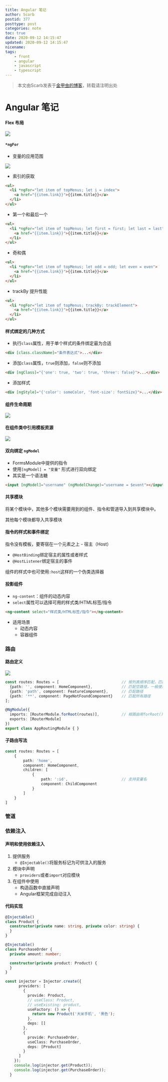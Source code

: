 ```yaml
---
title: Angular 笔记
author: Scarb
postid: 377
posttype: post
categories: note
toc: true
date: 2020-09-12 14:15:47
updated: 2020-09-12 14:15:47
nicename:
tags:
    - front
    - angular
    - javascript
    - typescript
---
```


>本文由Scarb发表于[金甲虫的博客](http://47.106.131.90/blog)，转载请注明出处

# Angular 笔记

#### Flex 布局

![](377/flex.png)

#### `*ngFor` 

* 变量的应用范围

![](377/ngfor-variable-scope.png)

* 索引的获取

```html
<ul>
  <li *ngFor="let item of topMenus; let i = index">
    <a href="{{item.link}}">{{item.title}}</a>
  </li>
</ul>
```

* 第一个和最后一个

```html
<ul>
  <li *ngFor="let item of topMenus; let first = first; let last = last">
    <a href="{{item.link}}">{{item.title}}</a>
  </li>
</ul>
```

* 奇和偶

```html
<ul>
  <li *ngFor="let item of topMenus; let odd = odd; let even = even">
    <a href="{{item.link}}">{{item.title}}</a>
  </li>
</ul>
```

* trackBy 提升性能

```html
<ul>
  <li *ngFor="let item of topMenus; trackBy: trackElement">
    <a href="{{item.link}}">{{item.title}}</a>
  </li>
</ul>
```

#### 样式绑定的几种方式

* 执行`class`属性，用于单个样式的条件绑定最为合适

```html
<div [class.className]="条件表达式">...</div>
```

* 添加`class`属性，`true`则添加，`false`则不添加

```html
<div [ngClass]="{'one': true, 'two': true, 'three': false}">...</div>
```

* 添加样式

```html
<div [ngStyle]="{'color': someColor, 'font-size': fontSize}">...</div>
```

#### 组件生命周期

![](377/angular-component-lifecycle.png)

#### 在组件类中引用模板资源

![](377/access-template-in-component.png)

#### 双向绑定 `ngModel`

* FormsModule中提供的指令
* 使用`[ngModel] = "变量"` 形式进行双向绑定
* 其实是一个语法糖

```html
<input [ngModel]="username" (ngModelChange)="username = $event"></input>
```

#### 共享模块

将某个模块中，其他多个模块需要用到的组件、指令和管道导入到共享模块中。

其他每个模块都导入共享模块

#### 指令的样式和事件绑定

指令没有模板，要寄宿在一个元素之上 - 宿主（Host）

* `@HostBinding`绑定宿主的属性或者样式
* `@HostListener`绑定宿主的事件

组件的样式中也可使用`:host`这样的一个伪类选择器

#### 投影组件

* `ng-content`：组件的动态内容
* `select`属性可以选择可用的样式类/HTML标签/指令

```html
<ng-content select="样式类/HTML标签/指令"></ng-content>
```

* 适用场景
  * 动态内容
  * 容器组件

### 路由

#### 路由定义

![](377/router-define.png)

```typescript
const routes: Routes = [							// 按列表顺序匹配，匹配成功则直接返回，忽略后续匹配
  {path: '', component: HomeComponent},				// 匹配空路径，一般使用redirectTo到主页面
  {path: 'path', component: FeatureComponent},		// 匹配路径
  {path: '**', component: PageNotFoundComponent}	// 匹配所有路径
];

@NgModule({
  imports: [RouterModule.forRoot(routes)],			// 根路由用forRoot()，子路由用forChild()
  exports: [RouterModule]
})
export class AppRoutingModule { }

```

#### 子路由写法

```typescript
const routes: Routes = [
    {
        path: 'home',
        component: HomeComponent,
        children: [
            {
                path: ':id',						// 支持变量名
                component: ChildComponent
            }
        ]
    }
]
```

### 管道

### 依赖注入

#### 声明和使用依赖注入

1. 提供服务
   * `@Injectable()`将服务标记为可供注入的服务
2. 模块中声明
   * `providers`或者`import`对应模块
3. 在组件中使用
   * 构造函数中直接声明
   * Angular框架完成自动注入

#### 代码实现

```typescript
@Injectable()
class Product {
  constructor(private name: string, private color: string) {
  }
}

@Injectable()
class PurchaseOrder {
  private amount: number;

  constructor(private product: Product) {
  }
}

const injector = Injector.create({
      providers: [
        {
          provide: Product,
          // useClass: Product,
          // useExisting: product,
          useFactory: () => {
            return new Product('大米手机', '黑色');
          },
          deps: []
        },
        {
          provide: PurchaseOrder,
          useClass: PurchaseOrder,
          deps: [Product]
        }
      ]
    });
    console.log(injector.get(Product));
    console.log(injector.get(PurchaseOrder));
  }
```

